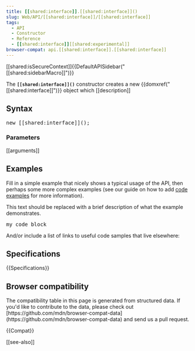 ```yaml
---
title: [[shared:interface]].[[shared:interface]]()
slug: Web/API/[[shared:interface]]/[[shared:interface]]
tags:
  - API
  - Constructor
  - Reference
  - [[shared:interface]][[shared:experimental]]
browser-compat: api.[[shared:interface]].[[shared:interface]]
---
```

<div>[[shared:isSecureContext]]{{DefaultAPISidebar("[[shared:sidebarMacro]]")}}</div>

The **`[[shared:interface]]()`** constructor creates a new {{domxref("[[shared:interface]]")}} object which [[description]]

## Syntax

<pre class="brush: js">new [[shared:interface]]();</pre>

### Parameters

[[arguments]]

## Examples

Fill in a simple example that nicely shows a typical usage of the API, then perhaps some more complex examples (see our guide on how to add [code examples](/en-US/docs/MDN/Contribute/Structures/Code_examples) for more information).

This text should be replaced with a brief description of what the example demonstrates.

<pre class="brush: js">my code block</pre>

And/or include a list of links to useful code samples that live elsewhere:

## Specifications

{{Specifications}}

## Browser compatibility

<div class="hidden">The compatibility table in this page is generated from structured data. If you'd like to contribute to the data, please check out [https://github.com/mdn/browser-compat-data](https://github.com/mdn/browser-compat-data) and send us a pull request.</div>

{{Compat}}

[[see-also]]